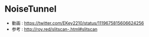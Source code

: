 # NoiseTunnel

- 動画 : https://twitter.com/EKey2210/status/1119675815606624256
- 参考 : http://roy.red/slitscan-.html#slitscan
